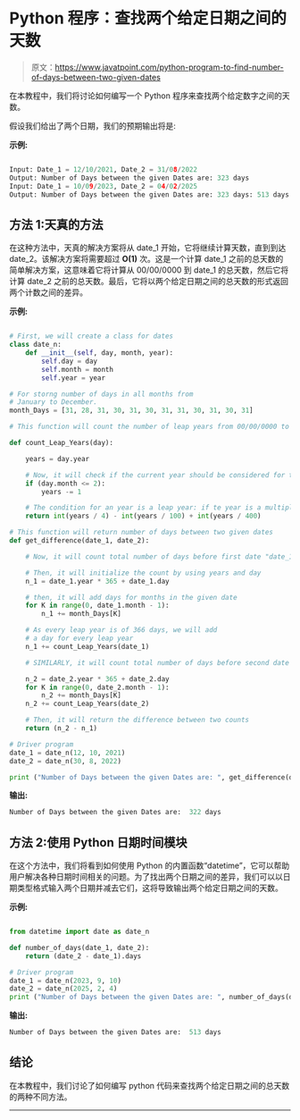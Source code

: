 # Python 程序：查找两个给定日期之间的天数

> 原文：<https://www.javatpoint.com/python-program-to-find-number-of-days-between-two-given-dates>

在本教程中，我们将讨论如何编写一个 Python 程序来查找两个给定数字之间的天数。

假设我们给出了两个日期，我们的预期输出将是:

**示例:**

```py

Input: Date_1 = 12/10/2021, Date_2 = 31/08/2022
Output: Number of Days between the given Dates are: 323 days
Input: Date_1 = 10/09/2023, Date_2 = 04/02/2025
Output: Number of Days between the given Dates are: 323 days: 513 days

```

## 方法 1:天真的方法

在这种方法中，天真的解决方案将从 date_1 开始，它将继续计算天数，直到到达 date_2。该解决方案将需要超过 **O(1)** 次。这是一个计算 date_1 之前的总天数的简单解决方案，这意味着它将计算从 00/00/0000 到 date_1 的总天数，然后它将计算 date_2 之前的总天数。最后，它将以两个给定日期之间的总天数的形式返回两个计数之间的差异。

**示例:**

```py

# First, we will create a class for dates
class date_n:
    def __init__(self, day, month, year):
        self.day = day
        self.month = month
        self.year = year

# For storng number of days in all months from
# January to December.
month_Days = [31, 28, 31, 30, 31, 30, 31, 31, 30, 31, 30, 31]

# This function will count the number of leap years from 00/00/0000 to the #given date

def count_Leap_Years(day):

    years = day.year

    # Now, it will check if the current year should be considered for the count          # of leap years or not.
    if (day.month <= 2):
        years -= 1

    # The condition for an year is a leap year: if te year is a multiple of 4, and a            # multiple of 400 but not a multiple of 100.
    return int(years / 4) - int(years / 100) + int(years / 400)

# This function will return number of days between two given dates
def get_difference(date_1, date_2):

    # Now, it will count total number of days before first date "date_1"

    # Then, it will initialize the count by using years and day
    n_1 = date_1.year * 365 + date_1.day

    # then, it will add days for months in the given date
    for K in range(0, date_1.month - 1):
        n_1 += month_Days[K]

    # As every leap year is of 366 days, we will add 
    # a day for every leap year
    n_1 += count_Leap_Years(date_1)

    # SIMILARLY, it will count total number of days before second date "date_2"

    n_2 = date_2.year * 365 + date_2.day
    for K in range(0, date_2.month - 1):
        n_2 += month_Days[K]
    n_2 += count_Leap_Years(date_2)

    # Then, it will return the difference between two counts
    return (n_2 - n_1)

# Driver program
date_1 = date_n(12, 10, 2021)
date_2 = date_n(30, 8, 2022)

print ("Number of Days between the given Dates are: ", get_difference(date_1, date_2), "days")

```

**输出:**

```py
Number of Days between the given Dates are:  322 days

```

## 方法 2:使用 Python 日期时间模块

在这个方法中，我们将看到如何使用 Python 的内置函数“datetime”，它可以帮助用户解决各种日期时间相关的问题。为了找出两个日期之间的差异，我们可以以日期类型格式输入两个日期并减去它们，这将导致输出两个给定日期之间的天数。

**示例:**

```py

from datetime import date as date_n

def number_of_days(date_1, date_2):
    return (date_2 - date_1).days

# Driver program
date_1 = date_n(2023, 9, 10)
date_2 = date_n(2025, 2, 4)
print ("Number of Days between the given Dates are: ", number_of_days(date_1, date_2), "days")

```

**输出:**

```py
Number of Days between the given Dates are:  513 days

```

## 结论

在本教程中，我们讨论了如何编写 python 代码来查找两个给定日期之间的总天数的两种不同方法。

* * *